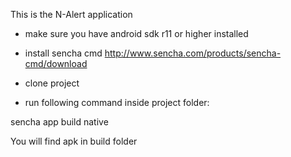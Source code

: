 This is the N-Alert application

- make sure you have android sdk r11 or higher installed

- install sencha cmd http://www.sencha.com/products/sencha-cmd/download

- clone project

- run following command inside project folder: 

sencha app build native



You will find apk in build folder
